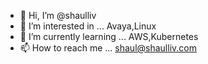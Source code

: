 - 👋 Hi, I’m @shaulliv
- 👀 I’m interested in ... Avaya,Linux
- 🌱 I’m currently learning ... AWS,Kubernetes
- 📫 How to reach me ... shaul@shaulliv.com

<!---
shaulliv/shaulliv is a ✨ special ✨ repository because its `README.md` (this file) appears on your GitHub profile.
You can click the Preview link to take a look at your changes.
--->
